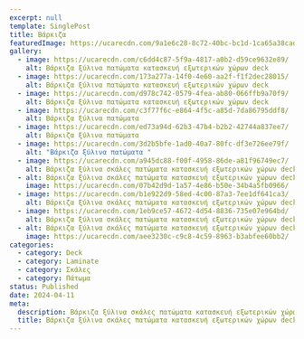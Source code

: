 ```yaml
---
excerpt: null
template: SinglePost
title: Βάρκιζα
featuredImage: https://ucarecdn.com/9a1e6c28-8c72-40bc-bc1d-1ca65a38cad0/
gallery:
  - image: https://ucarecdn.com/c6dd4c87-5f9a-4817-a0b2-d59ce9632e89/
    alt: Βάρκιζα ξύλινα πατώματα κατασκευή εξωτερικών χώρων deck
  - image: https://ucarecdn.com/173a277a-14f0-4e60-aa2f-f1f2dec28015/
    alt: Βάρκιζα ξύλινα πατώματα κατασκευή εξωτερικών χώρων deck
  - image: https://ucarecdn.com/d978c742-0579-4fea-ab80-066ffb9a70f9/
    alt: Βάρκιζα ξύλινα πατώματα κατασκευή εξωτερικών χώρων deck
  - image: https://ucarecdn.com/c3f77f6c-e864-4f5c-a85d-7da86795ddf8/
    alt: Βάρκιζα ξύλινα πατώματα
  - image: https://ucarecdn.com/ed73a94d-62b3-47b4-b2b2-42744a837ee7/
    alt: Βάρκιζα ξύλινα πατώματα
  - image: https://ucarecdn.com/3d2b5bfe-1ad0-40a7-80fc-df3e726ee79f/
    alt: "Βάρκιζα ξύλινα πατώματα "
  - image: https://ucarecdn.com/a945dc88-f00f-4958-86de-a81f96749ec7/
    alt: Βάρκιζα ξύλινα σκάλες πατώματα κατασκευή εξωτερικών χώρων deck
  - alt: Βάρκιζα ξύλινα σκάλες πατώματα κατασκευή εξωτερικών χώρων deck
    image: https://ucarecdn.com/07b42d9d-1a57-4e86-b50e-34b4a5fb0966/
  - image: https://ucarecdn.com/b1e922d9-58ed-4c00-87a3-7ee1df641ca3/
    alt: Βάρκιζα ξύλινα σκάλες πατώματα κατασκευή εξωτερικών χώρων deck
  - image: https://ucarecdn.com/1eb9ce57-4672-4d54-8836-735e07e964bd/
    alt: Βάρκιζα ξύλινα σκάλες πατώματα κατασκευή εξωτερικών χώρων deck
  - alt: Βάρκιζα ξύλινα σκάλες πατώματα κατασκευή εξωτερικών χώρων deck
    image: https://ucarecdn.com/aee3230c-c9c8-4c59-8963-b3abfee60bb2/
categories:
  - category: Deck
  - category: Laminate
  - category: Σκάλες
  - category: Πάτωμα
status: Published
date: 2024-04-11
meta:
  description: Βάρκιζα ξύλινα σκάλες πατώματα κατασκευή εξωτερικών χώρων deck
  title: Βάρκιζα ξύλινα σκάλες πατώματα κατασκευή εξωτερικών χώρων deck
---
```


